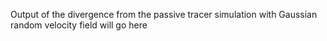 Output of the divergence from the passive tracer simulation with Gaussian random velocity field will go here 
